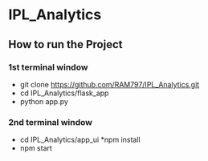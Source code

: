 # IPL_Analytics
## How to run the Project
### 1st terminal window 
* git clone https://github.com/RAM797/IPL_Analytics.git
* cd IPL_Analytics/flask_app
* python app.py
### 2nd terminal window
* cd IPL_Analytics/app_ui
*npm install
* npm start

